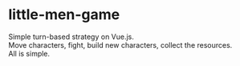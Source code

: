 # little-men-game

Simple turn-based strategy on Vue.js.  
Move characters, fight, build new characters, collect the resources.  
All is simple.  
